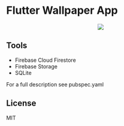 # Flutter Wallpaper App

<div align="center">
  <img src="https://media.giphy.com/media/KHDbVG3zLC9xDyx1yd/giphy.gif"/>
</div>



## Tools
- Firebase Cloud Firestore
- Firebase Storage
- SQLite

For a full description see pubspec.yaml

## License
MIT
